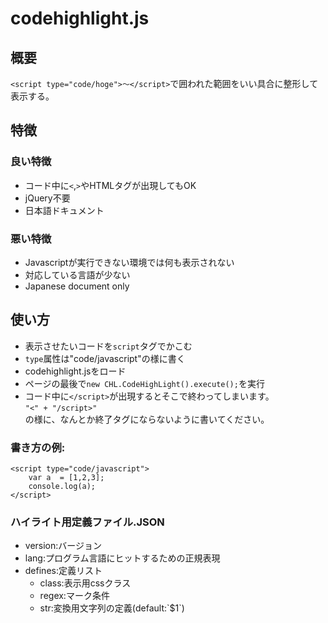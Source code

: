 # codehighlight.js

## 概要
`<script type="code/hoge">〜</script>`で囲われた範囲をいい具合に整形して表示する。

## 特徴
### 良い特徴
* コード中に`<`,`>`やHTMLタグが出現してもOK
* jQuery不要
* 日本語ドキュメント

### 悪い特徴
* Javascriptが実行できない環境では何も表示されない
* 対応している言語が少ない
* Japanese document only

## 使い方
* 表示させたいコードを`script`タグでかこむ
* `type`属性は"code/javascript"の様に書く
* codehighlight.jsをロード
* ページの最後で`new CHL.CodeHighLight().execute();`を実行
* コード中に`</script>`が出現するとそこで終わってしまいます。<br>
`"<" + "/script>"`<br>
の様に、なんとか終了タグにならないように書いてください。


### 書き方の例:
```
<script type="code/javascript">
	var a  = [1,2,3];
	console.log(a);
</script>
```

### ハイライト用定義ファイル.JSON
* version:バージョン
* lang:プログラム言語にヒットするための正規表現
* defines:定義リスト
	+ class:表示用cssクラス
	+ regex:マーク条件
	+ str:変換用文字列の定義(default:\`$1\`)
